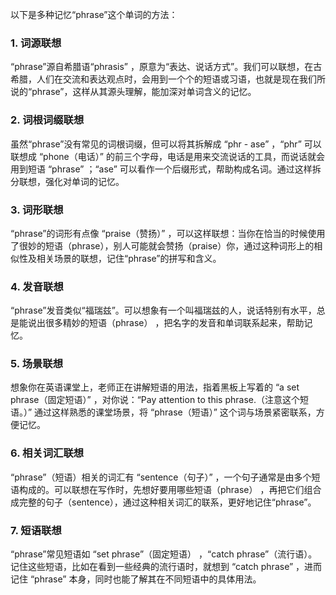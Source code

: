 以下是多种记忆“phrase”这个单词的方法：
### 1. 词源联想
“phrase”源自希腊语“phrasis” ，原意为“表达、说话方式”。我们可以联想，在古希腊，人们在交流和表达观点时，会用到一个个的短语或习语，也就是现在我们所说的“phrase”，这样从其源头理解，能加深对单词含义的记忆。
### 2. 词根词缀联想
虽然“phrase”没有常见的词根词缀，但可以将其拆解成 “phr - ase” ，“phr” 可以联想成 “phone（电话）” 的前三个字母，电话是用来交流说话的工具，而说话就会用到短语 “phrase” ；“ase” 可以看作一个后缀形式，帮助构成名词。通过这样拆分联想，强化对单词的记忆。
### 3. 词形联想
“phrase”的词形有点像 “praise（赞扬）” ，可以这样联想：当你在恰当的时候使用了很妙的短语（phrase），别人可能就会赞扬（praise）你，通过这种词形上的相似性及相关场景的联想，记住“phrase”的拼写和含义。
### 4. 发音联想
“phrase”发音类似“福瑞兹”。可以想象有一个叫福瑞兹的人，说话特别有水平，总是能说出很多精妙的短语（phrase） ，把名字的发音和单词联系起来，帮助记忆。
### 5. 场景联想
想象你在英语课堂上，老师正在讲解短语的用法，指着黑板上写着的 “a set phrase（固定短语）” ，对你说：“Pay attention to this phrase.（注意这个短语。）” 通过这样熟悉的课堂场景，将 “phrase（短语）” 这个词与场景紧密联系，方便记忆。
### 6. 相关词汇联想
“phrase”（短语）相关的词汇有 “sentence（句子）” ，一个句子通常是由多个短语构成的。可以联想在写作时，先想好要用哪些短语（phrase） ，再把它们组合成完整的句子（sentence），通过这种相关词汇的联系，更好地记住“phrase”。
### 7. 短语联想
“phrase”常见短语如 “set phrase”（固定短语） ，“catch phrase”（流行语）。记住这些短语，比如在看到一些经典的流行语时，就想到 “catch phrase” ，进而记住 “phrase” 本身，同时也能了解其在不同短语中的具体用法。 